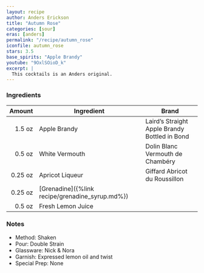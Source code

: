 ```yaml
---
layout: recipe
author: Anders Erickson
title: "Autumn Rose"
categories: [sour]
eras: [anders]
permalink: "/recipe/autumn_rose"
iconfile: autumn_rose
stars: 3.5
base_spirits: "Apple Brandy"
youtube: "9OxlSOioD_k"
excerpt: |
  This cocktails is an Anders original.
---
```


### Ingredients

|  Amount | Ingredient                                      | Brand                                         |
| ------: | ----------------------------------------------- | --------------------------------------------- |
|  1.5 oz | Apple Brandy                                    | Laird’s Straight Apple Brandy Bottled in Bond |
|  0.5 oz | White Vermouth                                  | Dolin Blanc Vermouth de Chambéry              |
| 0.25 oz | Apricot Liqueur                                 | Giffard Abricot du Roussillon                 |
| 0.25 oz | [Grenadine]({%link recipe/grenadine_syrup.md%}) |
|  0.5 oz | Fresh Lemon Juice                               |

### Notes

- Method: Shaken
- Pour: Double Strain
- Glassware: Nick & Nora
- Garnish: Expressed lemon oil and twist
- Special Prep: None
